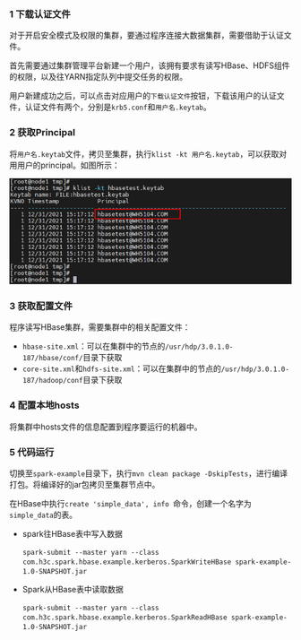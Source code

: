 ### 1 下载认证文件

对于开启安全模式及权限的集群，要通过程序连接大数据集群，需要借助于认证文件。

首先需要通过集群管理平台新建一个用户，该拥有要求有读写HBase、HDFS组件的权限，以及往YARN指定队列中提交任务的权限。

用户新建成功之后，可以点击对应用户的`下载认证文件`按钮，下载该用户的认证文件，认证文件有两个，分别是`krb5.conf`和`用户名.keytab`。

### 2 获取Principal

将`用户名.keytab`文件，拷贝至集群，执行`klist -kt 用户名.keytab`，可以获取对用用户的principal。如图所示：

![image-20220105104218939](https://github.com/guluo2016/picture/raw/dev/img/image-20220105104218939.png) 

### 3 获取配置文件

程序读写HBase集群，需要集群中的相关配置文件：

- `hbase-site.xml`：可以在集群中的节点的`/usr/hdp/3.0.1.0-187/hbase/conf/`目录下获取
- `core-site.xml`和`hdfs-site.xml`：可以在集群中的节点的`/usr/hdp/3.0.1.0-187/hadoop/conf`目录下获取

### 4 配置本地hosts

将集群中hosts文件的信息配置到程序要运行的机器中。

### 5 代码运行

切换至`spark-example`目录下，执行`mvn clean package -DskipTests`，进行编译打包。将编译好的jar包拷贝至集群节点中。

在HBase中执行`create 'simple_data', info `命令，创建一个名字为`simple_data`的表。

- spark往HBase表中写入数据

  `spark-submit --master yarn --class com.h3c.spark.hbase.example.kerberos.SparkWriteHBase spark-example-1.0-SNAPSHOT.jar`

- Spark从HBase表中读取数据

  `spark-submit --master yarn --class com.h3c.spark.hbase.example.kerberos.SparkReadHBase spark-example-1.0-SNAPSHOT.jar`